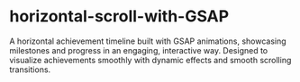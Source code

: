 # horizontal-scroll-with-GSAP
A horizontal achievement timeline built with GSAP animations, showcasing milestones and progress in an engaging, interactive way. Designed to visualize achievements smoothly with dynamic effects and smooth scrolling transitions.
